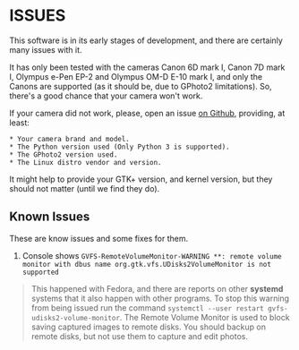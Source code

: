 # ISSUES

This software is in its early stages of development, and there are certainly
many issues with it.

It has only been tested with the cameras Canon 6D mark I,
Canon 7D mark I, Olympus e-Pen EP-2 and Olympus OM-D E-10 mark I, and only the
Canons are supported (as it should be, due to GPhoto2 limitations). So, there's
a good chance that your camera won't work.

If your camera did not work, please, open an issue
[on Github](https://github.com/rafasgj/tether/issues), providing, at least:

    * Your camera brand and model.
    * The Python version used (Only Python 3 is supported).
    * The GPhoto2 version used.
    * The Linux distro vendor and version.

It might help to provide your GTK+ version, and kernel version, but they should
not matter (until we find they do).

## Known Issues

These are know issues and some fixes for them.

1. Console shows `GVFS-RemoteVolumeMonitor-WARNING **: remote volume monitor
with dbus name org.gtk.vfs.UDisks2VolumeMonitor is not supported`

 > This happened with Fedora, and there are reports on other **systemd** systems
 that it also happen with other programs. To stop this warning from being issued
 run the command `systemctl --user restart gvfs-udisks2-volume-monitor`. The
 Remote Volume Monitor is used to block saving captured images to remote disks.
 You should backup on remote disks, but not use them to capture and edit photos.
